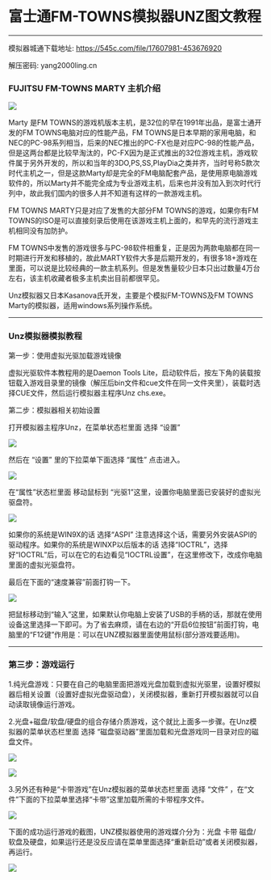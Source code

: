 # 富士通FM-TOWNS模拟器UNZ图文教程
---
模拟器城通下载地址: <https://545c.com/file/17607981-453676920>

解压密码: yang2000ling.cn

### FUJITSU FM-TOWNS MARTY 主机介绍

![](/img/article/fm_towns/FMTOWNS.jpg)

Marty 是FM TOWNS的游戏机版本主机，是32位的早在1991年出品，是富士通开发的FM TOWNS电脑对应的性能产品，FM TOWNS是日本早期的家用电脑，和NEC的PC-98系列相当，后来的NEC推出的PC-FX也是对应PC-98的性能产品，但是这两台都是比较早淘汰的，PC-FX因为是正式推出的32位游戏主机，游戏软件属于另外开发的，所以和当年的3DO,PS,SS,PlayDia之类并齐，当时号称5款次时代主机之一，但是这款Marty却是完全的FM电脑配套产品，是使用原电脑游戏软件的，所以Marty并不能完全成为专业游戏主机，后来也并没有加入到次时代行列中，故此我们国内的很多人并不知道有这样的一款游戏主机。

FM TOWNS MARTY只是对应了发售的大部分FM TOWNS的游戏，如果你有FM TOWNS的ISO是可以直接刻录后使用在该游戏主机上面的，和早先的流行游戏主机相同没有加防护。

FM TOWNS中发售的游戏很多与PC-98软件相重复，正是因为两款电脑都在同一时期进行开发和移植的，故此MARTY软件大多是后期开发的，有很多18+游戏在里面，可以说是比较经典的一款主机系列。但是发售量较少日本只出过数量4万台左右，该主机收藏者极多主机卖出目前都很罕见。

Unz模拟器又日本Kasanova氏开发，主要是个模拟FM-TOWNS及FM TOWNS Marty的模拟器，适用windows系列操作系统。

***
### Unz模拟器模拟教程

第一步：使用虚拟光驱加载游戏镜像

虚拟光驱软件本教程用的是Daemon Tools Lite，启动软件后，按左下角的装载按钮载入游戏目录里的镜像（解压后bin文件和cue文件在同一文件夹里），装载时选择CUE文件，然后运行模拟器主程序Unz chs.exe。

第二步：模拟器相关初始设置

打开模拟器主程序Unz，在菜单状态栏里面 选择 “设置”

![](/img/article/fm_towns/Snap1.jpg)

然后在 “设置” 里的下拉菜单下面选择 “属性” 点击进入。

![](/img/article/fm_towns/Snap2.jpg)

在“属性”状态栏里面 移动鼠标到 “光驱1”这里，设置你电脑里面已安装好的虚拟光驱盘符。

![](/img/article/fm_towns/Snap3.jpg)

如果你的系统是WIN9X的话 选择“ASPI” 注意选择这个话，需要另外安装ASPI的驱动程序。如果你的系统是WINXP以后版本的话 选择“IOCTRL”，选择好“IOCTRL”后，可以在它的右边看见“IOCTRL设置”，在这里修改下，改成你电脑里面的虚拟光驱盘符。

最后在下面的“速度兼容”前面打钩一下。

![](/img/article/fm_towns/Snap4.jpg)

把鼠标移动到“输入”这里，如果默认你电脑上安装了USB的手柄的话，那就在使用设备这里选择一下即可。为了省去麻烦，请在右边的“开启6位按钮”前面打钩，电脑里的“F12键”作用是：可以在UNZ模拟器里面使用鼠标(部分游戏要适用)。

***
### 第三步：游戏运行

1.纯光盘游戏：只要在自己的电脑里面把游戏光盘加载到虚拟光驱里，设置好模拟器后相关设置（设置好虚拟光盘驱动盘），关闭模拟器，重新打开模拟器就可以自动读取镜像运行游戏。

2.光盘+磁盘/软盘/硬盘的组合存储介质游戏，这个就比上面多一步骤。在Unz模拟器的菜单状态栏里面 选择 “磁盘驱动器”里面加载和光盘游戏同一目录对应的磁盘文件。

![](/img/article/fm_towns/Snap6.jpg)

![](/img/article/fm_towns/Snap7.jpg)

3.另外还有种是“卡带游戏”在Unz模拟器的菜单状态栏里面 选择 “文件” ，在“文件”下面的下拉菜单里选择“卡带”这里加载所需的卡带程序文件。

![](/img/article/fm_towns/Snap9.jpg)

下面的成功运行游戏的截图，UNZ模拟器使用的游戏媒介分为：光盘 卡带 磁盘/软盘及硬盘，如果运行还是没反应请在菜单里面选择“重新启动”或者关闭模拟器，再运行。

![](/img/article/fm_towns/Snap5.jpg)